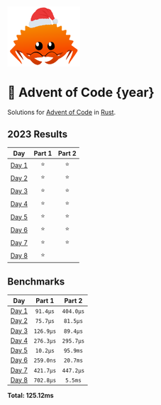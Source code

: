<img src="./.assets/christmas_ferris.png" width="164">

# 🎄 Advent of Code {year}

Solutions for [Advent of Code](https://adventofcode.com/) in [Rust](https://www.rust-lang.org/).

<!--- advent_readme_stars table --->
## 2023 Results

| Day | Part 1 | Part 2 |
| :---: | :---: | :---: |
| [Day 1](https://adventofcode.com/2023/day/1) | ⭐ | ⭐ |
| [Day 2](https://adventofcode.com/2023/day/2) | ⭐ | ⭐ |
| [Day 3](https://adventofcode.com/2023/day/3) | ⭐ | ⭐ |
| [Day 4](https://adventofcode.com/2023/day/4) | ⭐ | ⭐ |
| [Day 5](https://adventofcode.com/2023/day/5) | ⭐ | ⭐ |
| [Day 6](https://adventofcode.com/2023/day/6) | ⭐ | ⭐ |
| [Day 7](https://adventofcode.com/2023/day/7) | ⭐ | ⭐ |
| [Day 8](https://adventofcode.com/2023/day/8) | ⭐ |   |
<!--- advent_readme_stars table --->

<!--- benchmarking table --->
## Benchmarks

| Day | Part 1 | Part 2 |
| :---: | :---: | :---:  |
| [Day 1](./src/bin/01.rs) | `91.4µs` | `404.0µs` |
| [Day 2](./src/bin/02.rs) | `75.7µs` | `81.5µs` |
| [Day 3](./src/bin/03.rs) | `126.9µs` | `89.4µs` |
| [Day 4](./src/bin/04.rs) | `276.3µs` | `295.7µs` |
| [Day 5](./src/bin/05.rs) | `10.2µs` | `95.9ms` |
| [Day 6](./src/bin/06.rs) | `259.0ns` | `20.7ms` |
| [Day 7](./src/bin/07.rs) | `421.7µs` | `447.2µs` |
| [Day 8](./src/bin/08.rs) | `702.8µs` | `5.5ms` |

**Total: 125.12ms**
<!--- benchmarking table --->
